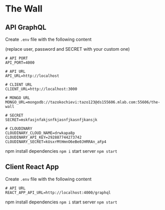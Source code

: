 # The Wall

## API GraphQL

Create `.env` file with the following content

(replace user, password and SECRET with your custom one)

```
# API PORT
API_PORT=4000

# API URL
API_URL=http://localhost

# CLIENT URL
CLIENT_URL=http://localhost:3000

# MONGO URL
MONGO_URL=mongodb://tazokochievi:tazo123@ds155606.mlab.com:55606/the-wall

# SECRET
SECRET=mskfasjnfakjsnfkjasnfjkasnfjkansjk

# CLOUDINARY
CLOUDINARY_CLOUD_NAME=drwkapa8p
CLOUDINARY_API_KEY=292887744273742
CLOUDINARY_SECRET=kUsxrMtHmnO6eBe0JHRRAn_aFp4
```

npm install dependencies `npm i`
start server `npm start`

## Client React App

Create `.env` file with the following content

```
# API URL
REACT_APP_API_URL=http://localhost:4000/graphql
```

npm install dependencies `npm i`
start server `npm start`

